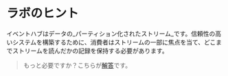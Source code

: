 # ラボのヒント

イベントハブはデータの_パーティション化されたストリーム_です。信頼性の高いシステムを構築するために、消費者はストリームの一部に焦点を当て、どこまでストリームを読んだかの記録を保持する必要があります。

> もっと必要ですか？こちらが[解答](solution_jp.md)です。
